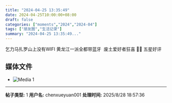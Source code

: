 ```yaml
---
title: "2024-04-25 13:35:49"
date: 2024-04-25T10:00:00+08:00
draft: false
categories: ["moments","2024","2024-04"]
tags: ["朋友圈","生活记录"]
summary: "2024-04-25 13:35:49..."
---
```


乞力马扎罗山上没有WIFI
黄龙江一派全都带蓝牙
​
废土爱好者狂喜
​👍🏻 五星好评

## 媒体文件

- ![Media 1](/Moments/photos/2024-04-25/202404251335490.jpg)

---

**帖子类型:** 1
**用户名:** chenxueyuan001
**处理时间:** 2025/8/28 18:57:36